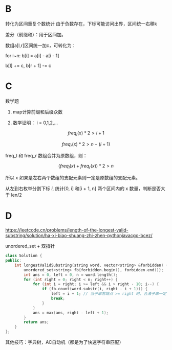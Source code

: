 # B
转化为区间重复个数统计
由于负数存在，下标可能访问出界，区间统一右移k

差分（前缀和）：用于区间加。

数组a[l,r]区间统一加c，可转化为：

for i~n: b[i] = a[i] - a[i - 1]

b[l] += c, b[r + 1] -= c

# C
数学题

1. map计算前缀和后缀众数

2. 数学证明：
i = 0,1,2,...

$$freq_l(x) * 2 > i + 1$$

$$freq_r(x) * 2 > n - (i + 1)$$

freq_l 和 freq_r 数组合并为原数组，则：

$$(freq_l(x) + freq_r(x)) * 2 > n$$

所以 x 如果是左右两个数组的支配元素则一定是原数组的支配元素。

从左到右枚举分割下标 $i$, 统计[0, i] 和[i + 1, n] 两个区间内的 x 数量，判断是否大于 len/2

# D
https://leetcode.cn/problems/length-of-the-longest-valid-substring/solution/ha-xi-biao-shuang-zhi-zhen-pythonjavacgo-bcez/

unordered_set + 双指针
```cpp
class Solution {
public:
    int longestValidSubstring(string word, vector<string> &forbidden) {
        unordered_set<string> fb{forbidden.begin(), forbidden.end()};
        int ans = 0, left = 0, n = word.length();
        for (int right = 0; right < n; right++) {
            for (int i = right; i >= left && i > right - 10; i--) {
                if (fb.count(word.substr(i, right - i + 1))) {
                    left = i + 1; // 当子串右端点 >= right 时，合法子串一定不能包含 word[i]
                    break;
                }
            }
            ans = max(ans, right - left + 1);
        }
        return ans;
    }
};
```

其他技巧：字典树，AC自动机（都是为了快速字符串匹配）

